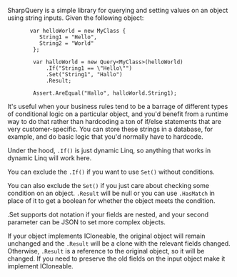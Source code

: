 SharpQuery is a simple library for querying and setting values on an object using string inputs. Given the following object:

           var helloWorld = new MyClass {
              String1 = "Hello",
              String2 = "World"
            };

            var halloWorld = new Query<MyClass>(helloWorld)
                .If("String1 == \"Hello\"")
                .Set("String1", "Hallo")
                .Result;

            Assert.AreEqual("Hallo", halloWorld.String1);

It's useful when your business rules tend to be a barrage of different types of conditional logic on a particular object, and you'd benefit from a runtime way to do that rather than hardcoding a ton of if/else statements that are very customer-specific. You can store these strings in a database, for example, and do basic logic that you'd normally have to hardcode.

Under the hood, `.If()` is just dynamic Linq, so anything that works in dynamic Linq will work here.

You can exclude the `.If()` if you want to use `Set()` without conditions.

You can also exclude the `Set()` if you just care about checking some condition on an object. `.Result` will be null or you can use `.HasMatch` in place of it to get a boolean for whether the object meets the condition.

.Set supports dot notation if your fields are nested, and your second parameter can be JSON to set more complex objects.

If your object implements ICloneable, the original object will remain unchanged and the `.Result` will be a clone with the relevant fields changed. Otherwise, `.Result` is a reference to the original object, so it will be changed. If you need to preserve the old fields on the input object make it implement ICloneable.
